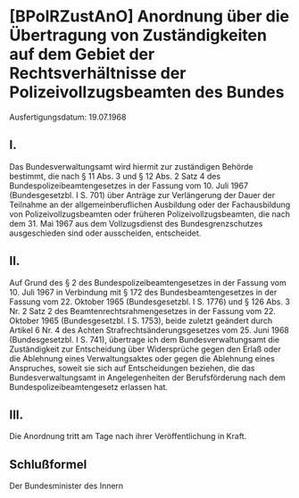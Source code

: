 # [BPolRZustAnO] Anordnung über die Übertragung von Zuständigkeiten auf dem Gebiet der Rechtsverhältnisse der Polizeivollzugsbeamten des Bundes

Ausfertigungsdatum: 19.07.1968

 

## I.

Das Bundesverwaltungsamt wird hiermit zur zuständigen Behörde bestimmt, die nach § 11 Abs. 3 und § 12 Abs. 2 Satz 4 des Bundespolizeibeamtengesetzes in der Fassung vom 10. Juli 1967 (Bundesgesetzbl. I S. 701) über Anträge zur Verlängerung der Dauer der Teilnahme an der allgemeinberuflichen Ausbildung oder der Fachausbildung von Polizeivollzugsbeamten oder früheren Polizeivollzugsbeamten, die nach dem 31. Mai 1967 aus dem Vollzugsdienst des Bundesgrenzschutzes ausgeschieden sind oder ausscheiden, entscheidet.


## II.

Auf Grund des § 2 des Bundespolizeibeamtengesetzes in der Fassung vom 10. Juli 1967 in Verbindung mit § 172 des Bundesbeamtengesetzes in der Fassung vom 22. Oktober 1965 (Bundesgesetzbl. I S. 1776) und § 126 Abs. 3 Nr. 2 Satz 2 des Beamtenrechtsrahmengesetzes in der Fassung vom 22. Oktober 1965 (Bundesgesetzbl. I S. 1753), beide zuletzt geändert durch Artikel 6 Nr. 4 des Achten Strafrechtsänderungsgesetzes vom 25. Juni 1968 (Bundesgesetzbl. I S. 741), übertrage ich dem Bundesverwaltungsamt die Zuständigkeit zur Entscheidung über Widersprüche gegen den Erlaß oder die Ablehnung eines Verwaltungsaktes oder gegen die Ablehnung eines Anspruches, soweit sie sich auf Entscheidungen beziehen, die das Bundesverwaltungsamt in Angelegenheiten der Berufsförderung nach dem Bundespolizeibeamtengesetz erlassen hat.


## III.

Die Anordnung tritt am Tage nach ihrer Veröffentlichung in Kraft.


## Schlußformel

Der Bundesminister des Innern
